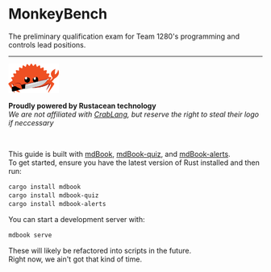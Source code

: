 # MonkeyBench

The preliminary qualification exam for Team 1280's programming and
controls lead positions.

---

<img src="./ferris.png" alt="Ferris the crab" width="100px">

**Proudly powered by Rustacean technology**  
_We are not affiliated with [CrabLang](https://crablang.org), but reserve the right to steal their logo if neccessary_

<br>

This guide is built with [mdBook](https://rust-lang.github.io/mdBook/), [mdBook-quiz](https://github.com/cognitive-engineering-lab/mdbook-quiz), and [mdBook-alerts](https://github.com/lambdalisue/rs-mdbook-alerts).  
To get started, ensure you have the latest version of Rust installed and then run:

```sh
cargo install mdbook
cargo install mdbook-quiz
cargo install mdbook-alerts
```

You can start a development server with:

```sh
mdbook serve
```

These will likely be refactored into scripts in the future.  
Right now, we ain't got that kind of time.
